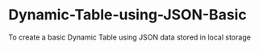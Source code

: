 # Dynamic-Table-using-JSON-Basic
To create a basic Dynamic Table using JSON data stored in local storage
